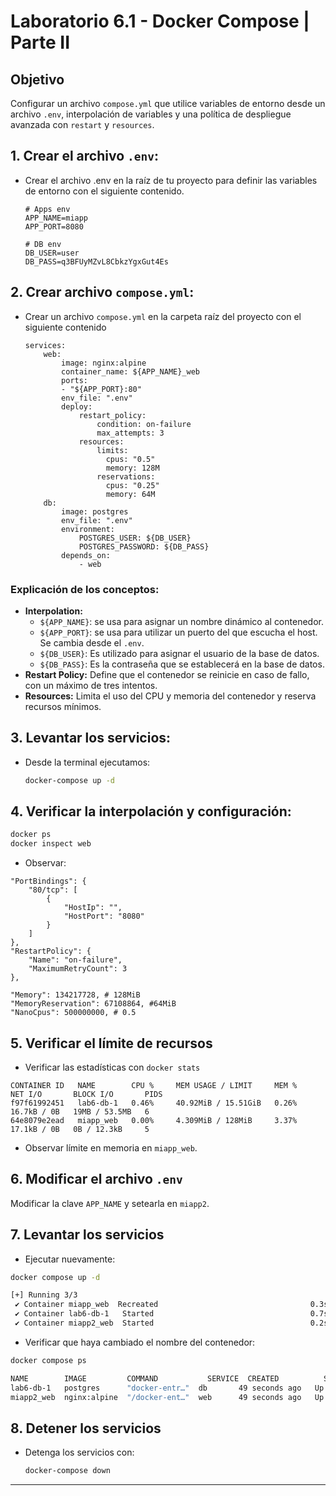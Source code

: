# Laboratorio 6.1 - Docker Compose | Parte II

## Objetivo
Configurar un archivo `compose.yml` que utilice variables de entorno desde un archivo `.env`, interpolación de variables y una política de despliegue avanzada con `restart` y `resources`.


## 1. Crear el archivo `.env`:

- Crear el archivo .env en la raíz de tu proyecto para definir las variables de entorno con el siguiente contenido.

    ```env
    # Apps env
    APP_NAME=miapp
    APP_PORT=8080

    # DB env
    DB_USER=user
    DB_PASS=q3BFUyMZvL8CbkzYgxGut4Es
    ```

## 2. Crear archivo `compose.yml`:

- Crear un archivo `compose.yml` en la carpeta raíz del proyecto con el siguiente contenido

    ```compose
    services:
        web:
            image: nginx:alpine
            container_name: ${APP_NAME}_web
            ports:
            - "${APP_PORT}:80"
            env_file: ".env"
            deploy:
                restart_policy:
                    condition: on-failure
                    max_attempts: 3
                resources:
                    limits:
                      cpus: "0.5"
                      memory: 128M
                    reservations:
                      cpus: "0.25"
                      memory: 64M
        db:
            image: postgres
            env_file: ".env"
            environment:
                POSTGRES_USER: ${DB_USER}
                POSTGRES_PASSWORD: ${DB_PASS}
            depends_on:
                - web
    ```
### Explicación de los conceptos:

- **Interpolation:**
    - `${APP_NAME}`: se usa para asignar un nombre dinámico al contenedor.
    - `${APP_PORT}`: se usa para utilizar un puerto del que escucha el host. Se cambia desde el `.env`.
    - `${DB_USER}`: Es utilizado para asignar el usuario de la base de datos.
    - `${DB_PASS}`: Es la contraseña que se establecerá en la base de datos.
- **Restart Policy:** Define que el contenedor se reinicie en caso de fallo, con un máximo de tres intentos.
- **Resources:** Limita el uso del CPU y memoria del contenedor y reserva recursos mínimos.

## 3. Levantar los servicios:

- Desde la terminal ejecutamos:

    ```bash
    docker-compose up -d
    ```


## 4. Verificar la interpolación y configuración:

```bash
docker ps
docker inspect web
```

- Observar:

```
"PortBindings": {
    "80/tcp": [
        {
            "HostIp": "",
            "HostPort": "8080"
        }
    ]
},
"RestartPolicy": {
    "Name": "on-failure",
    "MaximumRetryCount": 3
},

"Memory": 134217728, # 128MiB
"MemoryReservation": 67108864, #64MiB
"NanoCpus": 500000000, # 0.5

```


## 5. Verificar el límite de recursos

- Verificar las estadísticas con `docker stats`

```
CONTAINER ID   NAME        CPU %     MEM USAGE / LIMIT     MEM %     NET I/O       BLOCK I/O       PIDS
f97f61992451   lab6-db-1   0.46%     40.92MiB / 15.51GiB   0.26%     16.7kB / 0B   19MB / 53.5MB   6
64e8079e2ead   miapp_web   0.00%     4.309MiB / 128MiB     3.37%     17.1kB / 0B   0B / 12.3kB     5

```

- Observar límite en memoria en `miapp_web`.

## 6. Modificar el archivo `.env`

Modificar la clave `APP_NAME` y setearla en `miapp2`.

## 7. Levantar los servicios

- Ejecutar nuevamente:

```bash
docker compose up -d

[+] Running 3/3
 ✔ Container miapp_web  Recreated                                  0.3s 
 ✔ Container lab6-db-1   Started                                   0.7s 
 ✔ Container miapp2_web  Started                                   0.2s
```

- Verificar que haya cambiado el nombre del contenedor:

```bash
docker compose ps

NAME        IMAGE         COMMAND           SERVICE  CREATED          STATUS          PORTS
lab6-db-1   postgres      "docker-entr…"  db       49 seconds ago   Up 47 seconds   5432/tcp
miapp2_web  nginx:alpine  "/docker-ent…"  web      49 seconds ago   Up 48 seconds   0.0.0.0:8080->80/tcp

```


## 8. Detener los servicios

- Detenga los servicios con:

    ```bash
    docker-compose down
    ```


--------